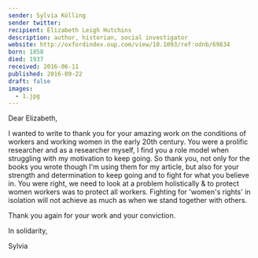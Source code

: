 ```yaml
---
sender: Sylvia Kölling
sender twitter:
recipient: Elizabeth Leigh Hutchins
description: author, historian, social investigator
website: http://oxfordindex.oup.com/view/10.1093/ref:odnb/69834
born: 1858
died: 1937
received: 2016-06-11
published: 2016-09-22
draft: false
images:
  - 1.jpg
---
```

Dear Elizabeth,

I wanted to write to thank you for your amazing work on the conditions of workers and working women in the early 20th century. You were a prolific researcher and as a researcher myself, I find you a role model when struggling with my motivation to keep going. So thank you, not only for the books you wrote though I'm using them for my article, but also for your strength and determination to keep going and to fight for what you believe in. You were right, we need to look at a problem holistically & to protect women workers was to protect all workers. Fighting for 'women's rights' in isolation will not achieve as much as when we stand together with others.

Thank you again for your work and your conviction.

In solidarity,

Sylvia